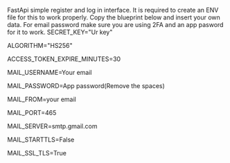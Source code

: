 FastApi simple register and log in interface.
It is required to create an ENV file for this to work properly. 
Copy the blueprint below and insert your own data. For email password make sure you are using 2FA and an app pasword for it to work.
SECRET_KEY="Ur key"

ALGORITHM="HS256"

ACCESS_TOKEN_EXPIRE_MINUTES=30

MAIL_USERNAME=Your email

MAIL_PASSWORD=App password(Remove the spaces)

MAIL_FROM=your email

MAIL_PORT=465

MAIL_SERVER=smtp.gmail.com

MAIL_STARTTLS=False

MAIL_SSL_TLS=True
